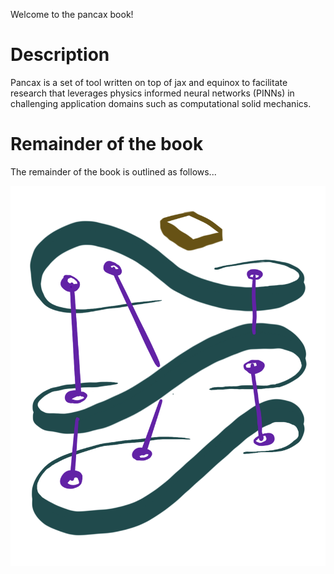 Welcome to the pancax book!

# Description
Pancax is a set of tool written on top of jax and equinox to facilitate research that leverages physics informed neural networks (PINNs) in challenging application domains such as computational solid mechanics. 

# Remainder of the book
The remainder of the book is outlined as follows...

![](./assets/pancax.png)
